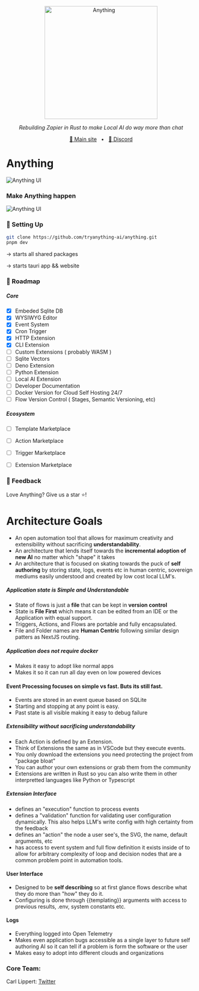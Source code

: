 <p align="center">
  <img src="https://github.com/tryanything-ai/anything/blob/main/apps/web/public/magic_3po.webp" height="300" alt="Anything" />
</p>
<p align="center">
  <em>Rebuilding Zapier in Rust to make Local AI do way more than chat</em>
</p>

<p align="center">
<a href="https://www.tryanything.xyz/">🔗 Main site</a>
<span>&nbsp;&nbsp;•&nbsp;&nbsp;</span>
<a href="https://discord.gg/95pNMNGW7c">💬 Discord</a>
</p>

# Anything


![Anything UI](https://raw.githubusercontent.com/tryanything-ai/anything/main/assets/anything_dnd_sept_11.gif)

### Make Anything happen

![Anything UI](https://raw.githubusercontent.com/tryanything-ai/anything/main/assets/anything_sept_11.gif)


### 🔧 Setting Up
```bash
git clone https://github.com/tryanything-ai/anything.git
pnpm dev
```

-> starts all shared packages

-> starts tauri app && website

### 🤖 Roadmap

##### Core 
- [x] Embeded Sqlite DB
- [x] WYSIWYG Editor
- [x] Event System
- [x] Cron Trigger
- [x] HTTP Extension
- [x] CLI Extension
- [ ] Custom Extensions ( probably WASM )
- [ ] Sqlite Vectors 
- [ ] Deno Extension
- [ ] Python Extension
- [ ] Local AI Extension
- [ ] Developer Documentation
- [ ] Docker Version for Cloud Self Hosting 24/7
- [ ] Flow Version Control ( Stages, Semantic Versioning, etc)

##### Ecosystem 
- [ ] Template Marketplace
- [ ] Action Marketplace
- [ ] Trigger Marketplace
- [ ] Extension Marketplace


### 💌 Feedback

Love Anything? Give us a star ⭐️!

# Architecture Goals

- An open automation tool that allows for maximum creativity and extensibility without sacrificing __understandability__. 
- An architecture that lends itself towards the __incremental adoption of new AI__ no matter which "shape" it takes
- An architecture that is focused on skating towards the puck of __self authoring__ by storing state, logs, events etc in human centric, sovereign mediums easily understood and created by low cost local LLM's. 

##### Application state is __Simple and Understandable__
- State of flows is just a __file__ that can be kept in __version control__
- State is __File First__ which means it can be edited from an IDE or the Application with equal support.
- Triggers, Actions, and Flows are portable and fully encapsulated.
- File and Folder names are __Human Centric__ following similar design patters as NextJS routing.

##### Application does not require docker
- Makes it easy to adopt like normal apps
- Makes it so it can run all day even on low powered devices

#### Event Processing focuses on simple vs fast. Buts its still fast. 
- Events are stored in an event queue based on SQLite
- Starting and stopping at any point is easy.
- Past state is all visible making it easy to debug failure

##### Extensibility without sacrificing understandability
- Each Action is defined by an Extension.
- Think of Extensions the same as in VSCode but they execute events.
- You only download the extensions you need protecting the project from "package bloat"
- You can author your own extensions or grab them from the community
- Extensions are written in Rust so you can also write them in other interpretted languages like Python or Typescript

##### Extension Interface
- defines an "execution" function to process events
- defines a "validation" function for validating user configuration dynamically. This also helps LLM's write config with high certainty from the feedback
- defines an "action" the node a user see's, the SVG, the name, default arguments, etc
- has access to event system and full flow definition it exists inside of to allow for arbitrary complexity of loop and decision nodes that are a common problem point in automation tools. 

#### User Interface
- Designed to be __self describing__ so at first glance flows describe what they do more than "how" they do it.
- Configuring is done through {{templating}} arguments with access to previous results, .env, system constants etc.

#### Logs
- Everything logged into Open Telemetry
- Makes even application bugs accessible as a single layer to future self authoring AI so it can tell if a problem is form the software or the user
- Makes easy to adopt into different clouds and organizations


### Core Team:

Carl Lippert: [Twitter](https://twitter.com/carllippert)
